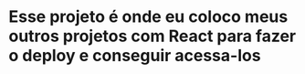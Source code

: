# Esse projeto é onde eu coloco meus outros projetos com React para fazer o deploy e conseguir acessa-los
